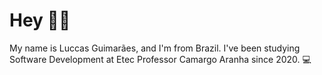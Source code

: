 # Hey 👋🏻

My name is Luccas Guimarães, and I'm from Brazil. I've been studying Software Development at Etec Professor Camargo Aranha since 2020. 💻
